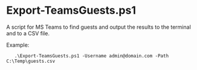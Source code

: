 # Export-TeamsGuests.ps1
A script for MS Teams to find guests and output the results to the terminal and to a CSV file.

Example:
```
   .\Export-TeamsGuests.ps1 -Username admin@domain.com -Path C:\Temp\guests.csv
```
